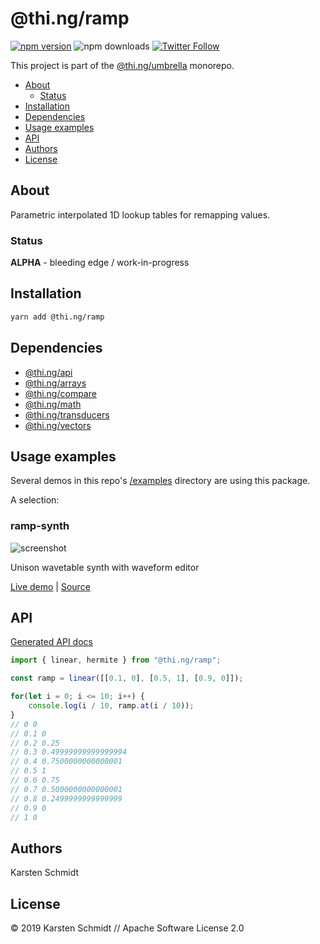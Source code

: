 <!-- This file is generated - DO NOT EDIT! -->

# @thi.ng/ramp

[![npm version](https://img.shields.io/npm/v/@thi.ng/ramp.svg)](https://www.npmjs.com/package/@thi.ng/ramp)
![npm downloads](https://img.shields.io/npm/dm/@thi.ng/ramp.svg)
[![Twitter Follow](https://img.shields.io/twitter/follow/thing_umbrella.svg?style=flat-square&label=twitter)](https://twitter.com/thing_umbrella)

This project is part of the
[@thi.ng/umbrella](https://github.com/thi-ng/umbrella/) monorepo.

- [About](#about)
  - [Status](#status)
- [Installation](#installation)
- [Dependencies](#dependencies)
- [Usage examples](#usage-examples)
- [API](#api)
- [Authors](#authors)
- [License](#license)

## About

Parametric interpolated 1D lookup tables for remapping values.

### Status

**ALPHA** - bleeding edge / work-in-progress

## Installation

```bash
yarn add @thi.ng/ramp
```

## Dependencies

- [@thi.ng/api](https://github.com/thi-ng/umbrella/tree/develop/packages/api)
- [@thi.ng/arrays](https://github.com/thi-ng/umbrella/tree/develop/packages/arrays)
- [@thi.ng/compare](https://github.com/thi-ng/umbrella/tree/develop/packages/compare)
- [@thi.ng/math](https://github.com/thi-ng/umbrella/tree/develop/packages/math)
- [@thi.ng/transducers](https://github.com/thi-ng/umbrella/tree/develop/packages/transducers)
- [@thi.ng/vectors](https://github.com/thi-ng/umbrella/tree/develop/packages/vectors)

## Usage examples

Several demos in this repo's
[/examples](https://github.com/thi-ng/umbrella/tree/develop/examples)
directory are using this package.

A selection:

### ramp-synth <!-- NOTOC -->

![screenshot](https://raw.githubusercontent.com/thi-ng/umbrella/develop/assets/examples/ramp-synth.png)

Unison wavetable synth with waveform editor

[Live demo](https://demo.thi.ng/umbrella/ramp-synth/) | [Source](https://github.com/thi-ng/umbrella/tree/develop/examples/ramp-synth)

## API

[Generated API docs](https://docs.thi.ng/umbrella/ramp/)

```ts
import { linear, hermite } from "@thi.ng/ramp";

const ramp = linear([[0.1, 0], [0.5, 1], [0.9, 0]]);

for(let i = 0; i <= 10; i++) {
    console.log(i / 10, ramp.at(i / 10));
}
// 0 0
// 0.1 0
// 0.2 0.25
// 0.3 0.49999999999999994
// 0.4 0.7500000000000001
// 0.5 1
// 0.6 0.75
// 0.7 0.5000000000000001
// 0.8 0.2499999999999999
// 0.9 0
// 1 0
```

## Authors

Karsten Schmidt

## License

&copy; 2019 Karsten Schmidt // Apache Software License 2.0
